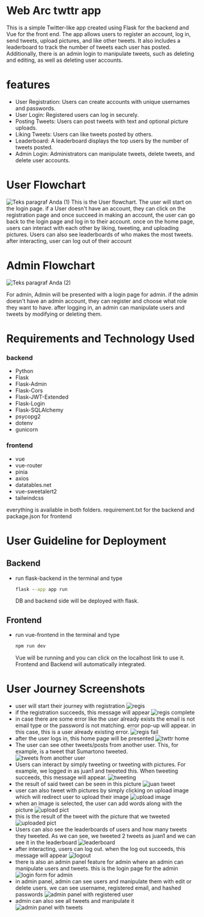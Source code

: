 # Web Arc twttr app
This is a simple Twitter-like app created using Flask for the backend and Vue for the front end. The app allows users to register an account, log in, send tweets, upload pictures, and like other tweets. It also includes a leaderboard to track the number of tweets each user has posted. Additionally, there is an admin login to manipulate tweets, such as deleting and editing, as well as deleting user accounts.
# features
- User Registration: Users can create accounts with unique usernames and passwords.
- User Login: Registered users can log in securely.
- Posting Tweets: Users can post tweets with text and optional picture uploads.
- Liking Tweets: Users can like tweets posted by others.
- Leaderboard: A leaderboard displays the top users by the number of tweets posted.
- Admin Login: Administrators can manipulate tweets, delete tweets, and delete user accounts.

# User Flowchart
![Teks paragraf Anda (1)](https://github.com/frhnkl/Web-Arc-twttr-app/assets/125452431/93494521-2db0-4a6b-bf21-3acbf566b034)
This is the User flowchart. The user will start on the login page. if a User doesn't have an account, they can click on the registration page and once succeed in making an account, the user can go back to the login page and log in to their account. once on the home page, users can interact with each other by liking, tweeting, and uploading pictures. Users can also see leaderboards of who makes the most tweets. after interacting, user can log out of their account
# Admin Flowchart
![Teks paragraf Anda (2)](https://github.com/frhnkl/Web-Arc-twttr-app/assets/125452431/349d0f78-7ad4-4d88-8d28-15e65f15e45b)

For admin, Admin will be presented with a login page for admin. if the admin doesn't have an admin account, they can register and choose what role they want to have. after logging in, an admin can manipulate users and tweets by modifying or deleting them.

# Requirements and Technology Used
### backend
- Python
- Flask
- Flask-Admin
- Flask-Cors
- Flask-JWT-Extended
- Flask-Login
- Flask-SQLAlchemy
- psycopg2
- dotenv
- gunicorn
### frontend
- vue
- vue-router
- pinia
- axios
- datatables.net
- vue-sweetalert2
- tailwindcss

everything is available in both folders. requirement.txt for the backend and package.json for frontend
# User Guideline for Deployment
## Backend
- run flask-backend in the terminal and type
  ```cmd
  flask --app app run
  ```
  DB and backend side will be deployed with flask.
## Frontend
- run vue-frontend in the terminal and type
  ```cmd
  npm run dev
  ```
  Vue will be running and you can click on the localhost link to use it. Frontend and Backend will automatically integrated.
# User Journey Screenshots
- user will start their journey with registration
  ![regis](https://github.com/frhnkl/Web-Arc-twttr-app/assets/125452431/eaf69de6-eeef-4174-b227-b0a67d8ee4bc)
- if the registration succeeds, this message will appear
  ![regis complete](https://github.com/frhnkl/Web-Arc-twttr-app/assets/125452431/236d28e9-2b14-44ae-a208-4e8433d51b26)
- in case there are some error like the user already exists the email is not email type or the password is not matching. error pop-up will appear. in this case, this is a user already existing error.
  ![regis fail](https://github.com/frhnkl/Web-Arc-twttr-app/assets/125452431/21f3948c-45fb-4178-812e-57cc1c8d7a3e)
- after the user logs in, this home page will be presented
  ![twttr home](https://github.com/frhnkl/Web-Arc-twttr-app/assets/125452431/3ead41da-dc32-4e1e-af36-63b416689fd0)
- The user can see other tweets/posts from another user. This, for example, is a tweet that Sumartono tweeted.
  ![tweets from another user](https://github.com/frhnkl/Web-Arc-twttr-app/assets/125452431/35c22593-fa04-4991-b031-33939ef0d27d)
- Users can interact by simply tweeting or tweeting with pictures. For example, we logged in as juan1 and tweeted this. When tweeting succeeds, this message will appear.
  ![tweeting](https://github.com/frhnkl/Web-Arc-twttr-app/assets/125452431/e348ecfe-5c81-4dda-b812-dbdf737e1099)
- the result of said tweet can be seen in this picture
  ![juan tweet](https://github.com/frhnkl/Web-Arc-twttr-app/assets/125452431/28e5eac1-f68b-4628-86be-a6eadbf09168)
- user can also tweet with pictures by simply clicking on upload image which will redirect user to upload their image
  ![upload image](https://github.com/frhnkl/Web-Arc-twttr-app/assets/125452431/4fa40793-4336-462b-aefc-5ca9b69851f7)
- when an image is selected, the user can add words along with the picture
  ![upload pict](https://github.com/frhnkl/Web-Arc-twttr-app/assets/125452431/3f49b528-d146-4336-afd8-96abca2e0689)
- this is the result of the tweet with the picture that we tweeted
  ![uploaded pict](https://github.com/frhnkl/Web-Arc-twttr-app/assets/125452431/5fcaf777-74d7-4214-a9f5-0c7673653f28)
- Users can also see the leaderboards of users and how many tweets they tweeted. As we can see, we tweeted 2 tweets as juan1 and we can see it in the leaderboard
  ![leaderboard](https://github.com/frhnkl/Web-Arc-twttr-app/assets/125452431/eceef2dd-6205-408e-bfbb-6472435f07d4)
- after interacting, users can log out. when the log out succeeds, this message will appear
  ![logout](https://github.com/frhnkl/Web-Arc-twttr-app/assets/125452431/95af9abd-841c-42f8-b798-7fbd588f9bfc)
- there is also an admin panel feature for admin where an admin can manipulate users and tweets. this is the login page for the admin
  ![login form for admin](https://github.com/frhnkl/Web-Arc-twttr-app/assets/125452431/e8ba7b65-4c2b-46d8-bbb4-ac492aabe415)
- in admin panel, admin can see users and manipulate them with edit or delete users. we can see username, registered email, and hashed passwords
  ![admin panel with registered user](https://github.com/frhnkl/Web-Arc-twttr-app/assets/125452431/8823b786-4aed-4211-ab63-277b8e1512b0)
- admin can also see all tweets and manipulate it
  ![admin panel with tweets](https://github.com/frhnkl/Web-Arc-twttr-app/assets/125452431/a1b4b3a3-6801-4830-8ed5-b67c9742dcfe)




